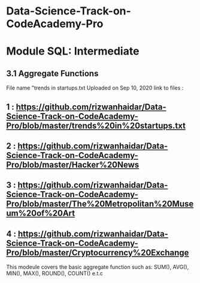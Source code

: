 # Data-Science-Track-on-CodeAcademy-Pro

# Module SQL: Intermediate

## 3.1 Aggregate Functions
  File name "trends in startups.txt
   Uploaded on Sep 10, 2020 
link to files : 
## 1 : https://github.com/rizwanhaidar/Data-Science-Track-on-CodeAcademy-Pro/blob/master/trends%20in%20startups.txt
## 2 : https://github.com/rizwanhaidar/Data-Science-Track-on-CodeAcademy-Pro/blob/master/Hacker%20News
## 3 : https://github.com/rizwanhaidar/Data-Science-Track-on-CodeAcademy-Pro/blob/master/The%20Metropolitan%20Museum%20of%20Art
## 4 : https://github.com/rizwanhaidar/Data-Science-Track-on-CodeAcademy-Pro/blob/master/Cryptocurrency%20Exchange
This modeule covers the basic aggregate function 
such as: SUM(), AVG(), MIN(), MAX(), ROUND(), COUNT() e.t.c

   
